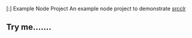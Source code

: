 [:] Example Node Project
An example node project to demonstrate [srcclr](https://www.srcclr.com)
## Try me.......

